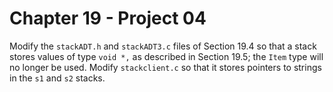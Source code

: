 # Chapter 19 - Project 04

Modify the `stackADT.h` and `stackADT3.c` files of Section 19.4 so that a stack stores values of type `void *,` as described in Section 19.5; the `Item` type will no longer be used.  Modify `stackclient.c` so that it stores pointers to strings in the `s1` and `s2` stacks.
